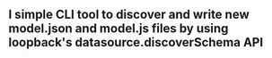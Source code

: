 <h2>I simple CLI tool to discover and write new model.json and model.js files by using loopback's datasource.discoverSchema API</h2>
